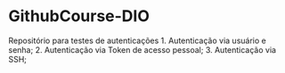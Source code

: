 # GithubCourse-DIO
Repositório para testes de autenticações
    1. Autenticação via usuário e senha;
    2. Autenticação via Token de acesso pessoal;
    3. Autenticação via SSH;
    
